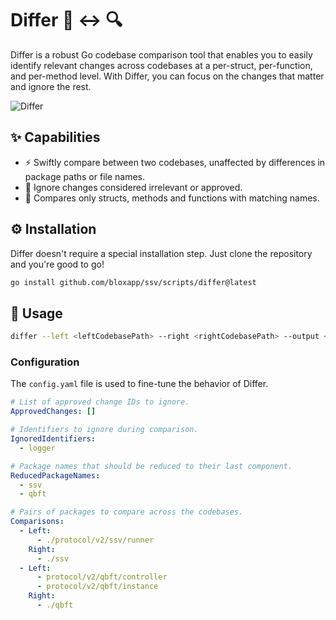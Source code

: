 # Differ :mag_right: :left_right_arrow: :mag:

Differ is a robust Go codebase comparison tool that enables you to easily identify relevant changes across codebases at a per-struct, per-function, and per-method level. With Differ, you can focus on the changes that matter and ignore the rest.

![Differ](https://dummyimage.com/600x200/000/fff&text=Differ)

## :sparkles: Capabilities

- :zap: Swiftly compare between two codebases, unaffected by differences in package paths or file names.
- :see_no_evil: Ignore changes considered irrelevant or approved.
- :link: Compares only structs, methods and functions with matching names.

## :gear: Installation

Differ doesn't require a special installation step. Just clone the repository and you're good to go!

```bash
go install github.com/bloxapp/ssv/scripts/differ@latest
```

## :rocket: Usage

```bash
differ --left <leftCodebasePath> --right <rightCodebasePath> --output <outputFile>
```

### Configuration

The `config.yaml` file is used to fine-tune the behavior of Differ.

```yaml
# List of approved change IDs to ignore.
ApprovedChanges: []

# Identifiers to ignore during comparison.
IgnoredIdentifiers:
  - logger

# Package names that should be reduced to their last component.
ReducedPackageNames:
  - ssv
  - qbft

# Pairs of packages to compare across the codebases.
Comparisons:
  - Left:
      - ./protocol/v2/ssv/runner
    Right:
      - ./ssv
  - Left:
      - protocol/v2/qbft/controller
      - protocol/v2/qbft/instance
    Right:
      - ./qbft
```
